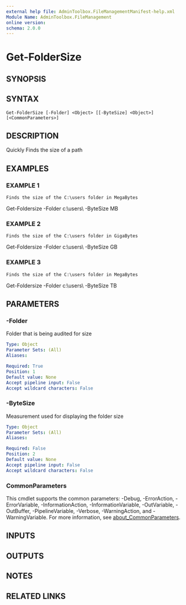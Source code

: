 ```yaml
---
external help file: AdminToolbox.FileManagementManifest-help.xml
Module Name: AdminToolbox.FileManagement
online version:
schema: 2.0.0
---
```


# Get-FolderSize

## SYNOPSIS

## SYNTAX

```
Get-FolderSize [-Folder] <Object> [[-ByteSize] <Object>] [<CommonParameters>]
```

## DESCRIPTION
Quickly Finds the size of a path

## EXAMPLES

### EXAMPLE 1
```
Finds the size of the C:\users folder in MegaBytes
```

Get-Foldersize -Folder c:\users\ -ByteSize MB

### EXAMPLE 2
```
Finds the size of the C:\users folder in GigaBytes
```

Get-Foldersize -Folder c:\users\ -ByteSize GB

### EXAMPLE 3
```
Finds the size of the C:\users folder in MegaBytes
```

Get-Foldersize -Folder c:\users\ -ByteSize TB

## PARAMETERS

### -Folder
Folder that is being audited for size

```yaml
Type: Object
Parameter Sets: (All)
Aliases:

Required: True
Position: 1
Default value: None
Accept pipeline input: False
Accept wildcard characters: False
```

### -ByteSize
Measurement used for displaying the folder size

```yaml
Type: Object
Parameter Sets: (All)
Aliases:

Required: False
Position: 2
Default value: None
Accept pipeline input: False
Accept wildcard characters: False
```

### CommonParameters
This cmdlet supports the common parameters: -Debug, -ErrorAction, -ErrorVariable, -InformationAction, -InformationVariable, -OutVariable, -OutBuffer, -PipelineVariable, -Verbose, -WarningAction, and -WarningVariable. For more information, see [about_CommonParameters](http://go.microsoft.com/fwlink/?LinkID=113216).

## INPUTS

## OUTPUTS

## NOTES

## RELATED LINKS
